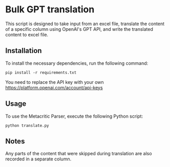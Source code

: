 # Bulk GPT translation
This script is designed to take input from an excel file, translate the content of a specific column using OpenAI's GPT API, and write the translated content to excel file.

## Installation
To install the necessary dependencies, run the following command:
```
pip install -r requirements.txt
```
You need to replace the API key with your own https://platform.openai.com/account/api-keys
## Usage
To use the Metacritic Parser, execute the following Python script:
```
python translate.py
```
## Notes

Any parts of the content that were skipped during translation are also recorded in a separate column.